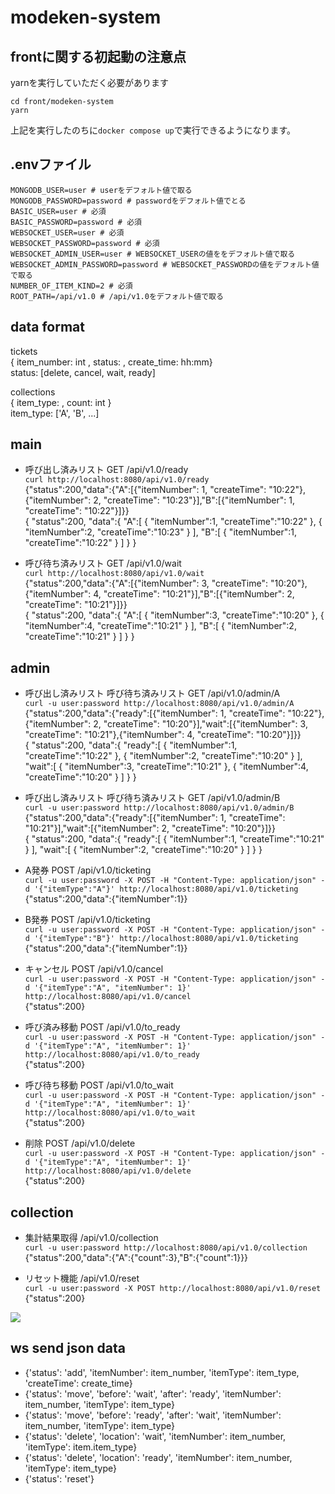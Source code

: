 # modeken-system

## frontに関する初起動の注意点
yarnを実行していただく必要があります
```
cd front/modeken-system
yarn
```
上記を実行したのちに`docker compose up`で実行できるようになります。

## .envファイル

```.env
MONGODB_USER=user # userをデフォルト値で取る
MONGODB_PASSWORD=password # passwordをデフォルト値でとる
BASIC_USER=user # 必須
BASIC_PASSWORD=password # 必須
WEBSOCKET_USER=user # 必須
WEBSOCKET_PASSWORD=password # 必須
WEBSOCKET_ADMIN_USER=user # WEBSOCKET_USERの値ををデフォルト値で取る
WEBSOCKET_ADMIN_PASSWORD=password # WEBSOCKET_PASSWORDの値をデフォルト値で取る
NUMBER_OF_ITEM_KIND=2 # 必須
ROOT_PATH=/api/v1.0 # /api/v1.0をデフォルト値で取る
```

## data format

tickets  
{ item_number: int , status: , create_time: hh:mm}  
status: [delete, cancel, wait, ready]

collections  
{ item_type: , count: int }  
item_type: ['A', 'B', ...]

## main
 - 呼び出し済みリスト GET /api/v1.0/ready  
```curl http://localhost:8080/api/v1.0/ready```  
{"status":200,"data":{"A":[{"itemNumber": 1, "createTime": "10:22"}, {"itemNumber": 2, "createTime": "10:23"}],"B":[{"itemNumber": 1, "createTime": "10:22"}]}}  
{
    "status":200,
    "data":{
        "A":[
            {
                "itemNumber":1,
                "createTime":"10:22"
            },
            {
                "itemNumber":2,
                "createTime":"10:23"
            }
        ],
        "B":[
            {
                "itemNumber":1,
                "createTime":"10:22"
            }
        ]
    }
}


 - 呼び待ち済みリスト GET /api/v1.0/wait  
```curl http://localhost:8080/api/v1.0/wait```  
{"status":200,"data":{"A":[{"itemNumber": 3, "createTime": "10:20"}, {"itemNumber": 4, "createTime": "10:21"}],"B":[{"itemNumber": 2, "createTime": "10:21"}]}}  
{
    "status":200,
    "data":{
        "A":[
            {
                "itemNumber":3,
                "createTime":"10:20"
            },
            {
                "itemNumber":4,
                "createTime":"10:21"
            }
        ],
        "B":[
            {
                "itemNumber":2,
                "createTime":"10:21"
            }
        ]
    }
}

## admin
 - 呼び出し済みリスト 呼び待ち済みリスト GET /api/v1.0/admin/A  
```curl -u user:password http://localhost:8080/api/v1.0/admin/A```  
{"status":200,"data":{"ready":[{"itemNumber": 1, "createTime": "10:22"}, {"itemNumber": 2, "createTime": "10:20"}],"wait":[{"itemNumber": 3, "createTime": "10:21"},{"itemNumber": 4, "createTime": "10:20"}]}}  
{
    "status":200,
    "data":{
        "ready":[
            {
                "itemNumber":1,
                "createTime":"10:22"
            },
            {
                "itemNumber":2,
                "createTime":"10:20"
            }
        ],
        "wait":[
            {
                "itemNumber":3,
                "createTime":"10:21"
            },
            {
                "itemNumber":4,
                "createTime":"10:20"
            }
        ]
    }
}

 - 呼び出し済みリスト 呼び待ち済みリスト GET /api/v1.0/admin/B  
```curl -u user:password http://localhost:8080/api/v1.0/admin/B```  
{"status":200,"data":{"ready":[{"itemNumber": 1, "createTime": "10:21"}],"wait":[{"itemNumber": 2, "createTime": "10:20"}]}}  
{
    "status":200,
    "data":{
        "ready":[
            {
                "itemNumber":1,
                "createTime":"10:21"
            }
        ],
        "wait":[
            {
                "itemNumber":2,
                "createTime":"10:20"
            }
        ]
    }
}


 - A発券 POST /api/v1.0/ticketing  
```curl -u user:password -X POST -H "Content-Type: application/json" -d '{"itemType":"A"}' http://localhost:8080/api/v1.0/ticketing```  
{"status":200,"data":{"itemNumber":1}}

 - B発券 POST /api/v1.0/ticketing  
```curl -u user:password -X POST -H "Content-Type: application/json" -d '{"itemType":"B"}' http://localhost:8080/api/v1.0/ticketing```  
{"status":200,"data":{"itemNumber":1}}

 - キャンセル POST /api/v1.0/cancel  
```curl -u user:password -X POST -H "Content-Type: application/json" -d '{"itemType":"A", "itemNumber": 1}' http://localhost:8080/api/v1.0/cancel```  
{"status":200}

 - 呼び済み移動 POST /api/v1.0/to_ready  
```curl -u user:password -X POST -H "Content-Type: application/json" -d '{"itemType":"A", "itemNumber": 1}' http://localhost:8080/api/v1.0/to_ready```  
{"status":200}


 - 呼び待ち移動 POST /api/v1.0/to_wait  
```curl -u user:password -X POST -H "Content-Type: application/json" -d '{"itemType":"A", "itemNumber": 1}' http://localhost:8080/api/v1.0/to_wait```  
{"status":200}


 - 削除 POST /api/v1.0/delete  
```curl -u user:password -X POST -H "Content-Type: application/json" -d '{"itemType":"A", "itemNumber": 1}' http://localhost:8080/api/v1.0/delete```  
{"status":200}


## collection
 - 集計結果取得 /api/v1.0/collection  
```curl -u user:password http://localhost:8080/api/v1.0/collection```  
{"status":200,"data":{"A":{"count":3},"B":{"count":1}}}

 - リセット機能 /api/v1.0/reset  
```curl -u user:password -X POST http://localhost:8080/api/v1.0/reset```  
{"status":200}

![](ws.png)

## ws send json data
 - {'status': 'add', 'itemNumber': item_number, 'itemType': item_type, 'createTime': create_time}
 - {'status': 'move', 'before': 'wait', 'after': 'ready', 'itemNumber': item_number, 'itemType': item_type}
 - {'status': 'move', 'before': 'ready', 'after': 'wait', 'itemNumber': item_number, 'itemType': item_type}
 - {'status': 'delete', 'location': 'wait', 'itemNumber': item_number, 'itemType': item.item_type}
 - {'status': 'delete', 'location': 'ready', 'itemNumber': item_number, 'itemType': item_type}
 - {'status': 'reset'}